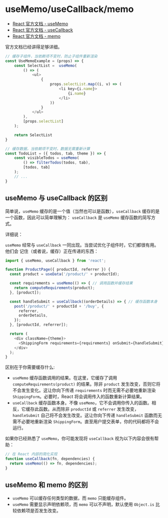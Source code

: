 # useMemo/useCallback/memo

- [React 官方文档 - useMemo](https://zh-hans.react.dev/reference/react/useMemo)
- [React 官方文档 - useCallback](https://zh-hans.react.dev/reference/react/useCallback)
- [React 官方文档 - memo](https://zh-hans.react.dev/reference/react/memo)

官方文档已经讲得足够详细。

```js
// 缓存子组件，当依赖项不变时，防止子组件重新渲染
const UseMemoExample = (props) => {
    const SelectList =  useMemo(
        () => (
            <ul>
                {
                    props.selectList.map((i, v) => (
                        <li key={i.name}>
                            {i.name}
                        </li>
                    ))
                }
            </ul>
        ),
        [props.selectList]
    );

    return SelectList
}

// 缓存数据，当依赖项不变时，数据无需重新计算
const TodoList = ({ todos, tab, theme }) => {
    const visibleTodos = useMemo(
        () => filterTodos(todos, tab),
        [todos, tab]
    );
    // ...
}
```

## useMemo 与 useCallback 的区别

简单说，`useMemo` 缓存的是一个值（当然也可以是函数），`useCallback` 缓存的是一个函数，因此可以简单理解为： `useCallback` 是 `useMemo` 缓存函数的简写方式。

详细说：

`useMemo` 经常与 `useCallback` 一同出现。当尝试优化子组件时，它们都很有用。他们会 记住（或者说，缓存）正在传递的东西：

```js
import { useMemo, useCallback } from 'react';

function ProductPage({ productId, referrer }) {
  const product = useData('/product/' + productId);

  const requirements = useMemo(() => { // 调用函数并缓存结果
    return computeRequirements(product);
  }, [product]);

  const handleSubmit = useCallback((orderDetails) => { // 缓存函数本身
    post('/product/' + productId + '/buy', {
      referrer,
      orderDetails,
    });
  }, [productId, referrer]);

  return (
    <div className={theme}>
      <ShippingForm requirements={requirements} onSubmit={handleSubmit} />
    </div>
  );
}
```

区别在于你需要缓存什么:

- `useMemo` 缓存函数调用的结果。在这里，它缓存了调用 `computeRequirements(product)` 的结果。除非 `product` 发生改变，否则它将不会发生变化。这让你向下传递 `requirements` 时而无需不必要地重新渲染 `ShippingForm`。必要时，React 将会调用传入的函数重新计算结果。
- `useCallback` 缓存函数本身。不像 `useMemo`，它不会调用你传入的函数。相反，它缓存此函数。从而除非 `productId` 或 `referrer` 发生改变，`handleSubmit` 自己将不会发生改变。这让你向下传递 `handleSubmit` 函数而无需不必要地重新渲染 `ShippingForm`。直至用户提交表单，你的代码都将不会运行。

如果你已经熟悉了 `useMemo`，你可能发现将 `useCallback` 视为以下内容会很有帮助：

```js
// 在 React 内部的简化实现
function useCallback(fn, dependencies) {
  return useMemo(() => fn, dependencies);
}
```

## useMemo 和 memo 的区别

- `useMemo` 可以缓存任何类型的数据，而 `memo` 只能缓存组件。
- `useMemo` 需要显示声明依赖项，而 `memo` 可以不声明，默认使用 `Object.is` 比较依赖项是否发生改变。
